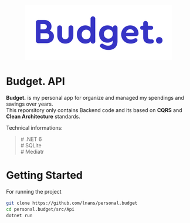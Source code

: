 <p align="center">
    <img src="./doc/logo.png" />
</p>

# Budget. API

**Budget.** is my personal app for organize and managed my spendings and savings over years.\
This reporsitory only contains Backend code and its based on **CQRS** and **Clean Architecture** standards.

Technical informations:
> \# .NET 6\
> \# SQLite\
> \# Mediatr

# Getting Started

For running the project

```bash
git clone https://github.com/lnans/personal.budget
cd personal.budget/src/Api
dotnet run
```
